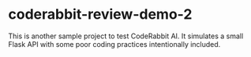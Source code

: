 # coderabbit-review-demo-2

This is another sample project to test CodeRabbit AI. It simulates a small Flask API with some poor coding practices intentionally included.
